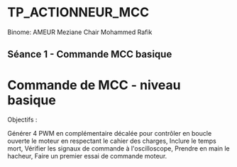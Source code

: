 # TP_ACTIONNEUR_MCC
Binome: 
AMEUR Meziane
Chair Mohammed Rafik

## Séance 1 - Commande MCC basique
# Commande de MCC - niveau basique

Objectifs :

Générer 4 PWM en complémentaire décalée pour contrôler en boucle ouverte le moteur en respectant le cahier des charges,
Inclure le temps mort,
Vérifier les signaux de commande à l'oscilloscope,
Prendre en main le hacheur,
Faire un premier essai de commande moteur.
